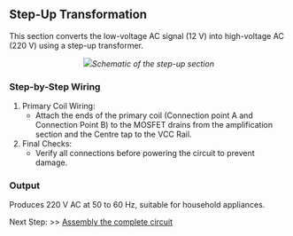 ## Step-Up Transformation

This section converts the low-voltage AC signal (12 V) into high-voltage AC (220 V) using a step-up transformer.

<p align="center"; width="80">
<img src="materials/schematics/STEPUP_SECTION.PNG"><em text-align="center" >Schematic of the step-up section</em></p>

### Step-by-Step Wiring

1. Primary Coil Wiring:
    + Attach the ends of the primary coil (Connection point A and Connection Point B) to the MOSFET drains from the amplification section and the Centre tap to the VCC Rail.
2. Final Checks:
    + Verify all connections before powering the circuit to prevent damage.
    
### Output
Produces 220 V AC at 50 to 60 Hz, suitable for household appliances.

 Next Step: >> [Assembly the complete circuit](/circuit_assembly.md)
